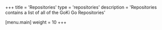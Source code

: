 +++
title = 'Repositories'
type = 'repositories'
description = 'Repositories contains a list of all of the GoKi Go Repositories'

[menu.main]
  weight = 10
+++
